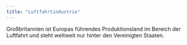 ```yaml
---
title: "Luftfahrtindustrie"
---
```


Großbritannien ist Europas führendes Produktionsland im Bereich der Luftfahrt und steht weltweit nur hinter den Vereinigten Staaten.